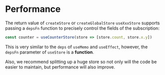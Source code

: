 # Performance

The return value of `createStore` or `createGlobalStore` `useXxxStore` supports passing a `depsFn` function to precisely control the fields of the subscription:

```jsx
const counter = useCounterStore(store => [store.count, store.x.y])
```

This is very similar to the `deps` of `useMemo` and `useEffect`, however, the `depsFn` parameter of `useStore` is a **function**.

Also, we recommend splitting up a huge store so not only will the code be easier to maintain, but performance will also improve.
